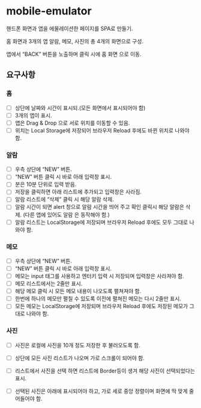 # mobile-emulator

핸드폰 화면과 앱을 에물레이션한 페이지를 SPA로 만들기.

홈 화면과 3개의 앱 알람, 메모, 사진의 총 4개의 화면으로 구성.

앱에서 “BACK” 버튼을 노출하며 클릭 시에 홈 화면 으로 이동.

## 요구사항

### 홈
- [ ] 상단에 날짜와 시간이 표시되.(모든 화면에서 표시되어야 함)
- [ ] 3개의 앱이 표시.
- [ ] 앱은 Drag & Drop 으로 서로 위치를 이동할 수 있음.
- [ ] 위치는 Local Storage에 저장되어 브라우저 Reload 후에도 바뀐 위치로 나와야 함.

### 알람
- [ ] 우측 상단에 “NEW” 버튼.
- [ ] “NEW” 버튼 클릭 시 바로 아래 입력창 표시.
- [ ] 분은 10분 단위로 입력 받음.
- [ ] 저장을 클릭하면 아래 리스트에 추가되고 입력창은 사라짐.
- [ ] 알람 리스트에 “삭제” 클릭 시 해당 알람 삭제.
- [ ] 알람 시간이 되면 alert 창으로 알람 시간을 띄어 주고 확인 클릭시 해당 알람은 삭제. (다른 앱에 있어도 알람 은 동작해야 함.)
- [ ] 알람 리스트는 LocalStorage에 저장되며 브라우저 Reload 후에도 모두 그대로 나와야 함.

### 메모
- [ ] 우측 상단에 “NEW” 버튼.
- [ ] “NEW” 버튼 클릭 시 바로 아래 입력창 표시.
- [ ] 메모는 input 태그를 사용하고 엔터키 입력 시 저장되며 입력창은 사라져야 함.
- [ ] 메모 리스트에서는 2줄만 표시.
- [ ] 해당 메모 클릭 시 모든 메모 내용이 나오도록 펼쳐져야 함.
- [ ] 한번에 하나의 메모만 펼칠 수 있도록 이전에 펼쳐진 메모는 다시 2줄만 표시.
- [ ] 모든 메모는 LocalStorage에 저장되며 브라우저 Reload 후에도 저장된 메모가 그대로 나와야 함.

### 사진
- [ ] 사진은 로컬에 사진을 10개 정도 저장한 후 불러오도록 함.
- [ ] 상단에 모든 사진 리스트가 나오며 가로 스크롤이 되어야 함.
- [ ] 리스트에서 사진을 선택 하면 리스트에 Border등이 생겨 해당 사진이 선택되었다는 표시.
- [ ] 선택된 사진은 아래에 표시되어야 하고, 가로 세로 중앙 정렬이며 화면에 딱 맞게 줄어들어야 함.

